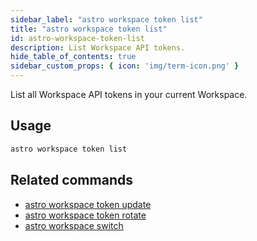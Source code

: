 ```yaml
---
sidebar_label: "astro workspace token list"
title: "astro workspace token list"
id: astro-workspace-token-list
description: List Workspace API tokens.
hide_table_of_contents: true
sidebar_custom_props: { icon: 'img/term-icon.png' } 
---
```


List all Workspace API tokens in your current Workspace. 

## Usage

```sh
astro workspace token list
```

## Related commands

- [astro workspace token update](cli/astro-workspace-token-update.md)
- [astro workspace token rotate](cli/astro-workspace-token-rotate.md)
- [astro workspace switch](cli/astro-workspace-switch.md)